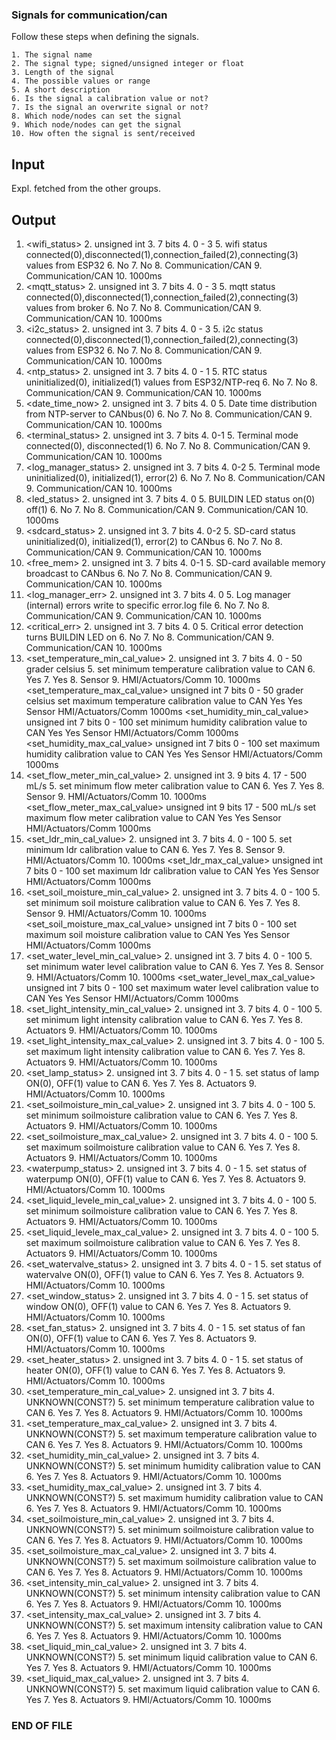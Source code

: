 ### Signals for communication/can

Follow these steps when defining the signals.

    1. The signal name
    2. The signal type; signed/unsigned integer or float
    3. Length of the signal
    4. The possible values or range
    5. A short description
    6. Is the signal a calibration value or not?
    7. Is the signal an overwrite signal or not?
    8. Which node/nodes can set the signal
    9. Which node/nodes can get the signal
    10. How often the signal is sent/received

## Input
Expl. fetched from the other groups.

## Output
1.  <wifi_status>     2.  unsigned int    3.  7 bits    4.  0 - 3    5.  wifi status connected(0),disconnected(1),connection_failed(2),connecting(3) values from ESP32      6.  No     7.  No      8.  Communication/CAN         9.  Communication/CAN              10. 1000ms
1.  <mqtt_status>     2.  unsigned int    3.  7 bits    4.  0 - 3    5.  mqtt status connected(0),disconnected(1),connection_failed(2),connecting(3) values from broker      6.  No     7.  No      8.  Communication/CAN         9.  Communication/CAN              10. 1000ms
1.  <i2c_status>     2.  unsigned int    3.  7 bits    4.  0 - 3    5.  i2c status connected(0),disconnected(1),connection_failed(2),connecting(3) values from ESP32      6.  No     7.  No      8.  Communication/CAN         9.  Communication/CAN              10. 1000ms
1.  <ntp_status>     2.  unsigned int    3.  7 bits    4.  0 - 1    5.  RTC status uninitialized(0), initialized(1) values from ESP32/NTP-req      6.  No     7.  No      8.  Communication/CAN         9.  Communication/CAN              10. 1000ms
1.  <date_time_now>     2.  unsigned int    3.  7 bits    4.  0    5.  Date time distribution from NTP-server to CANbus(0)      6.  No     7.  No      8.  Communication/CAN         9.  Communication/CAN              10. 1000ms
1.  <terminal_status>     2.  unsigned int    3.  7 bits    4.  0-1    5.  Terminal mode connected(0), disconnected(1)      6.  No     7.  No      8.  Communication/CAN         9.  Communication/CAN              10. 1000ms
1.  <log_manager_status>     2.  unsigned int    3.  7 bits    4.  0-2    5.  Terminal mode uninitialized(0), initialized(1), error(2)      6.  No     7.  No      8.  Communication/CAN         9.  Communication/CAN              10. 1000ms
1.  <led_status>     2.  unsigned int    3.  7 bits    4.  0    5.  BUILDIN LED status on(0) off(1)       6.  No     7.  No      8.  Communication/CAN         9.  Communication/CAN              10. 1000ms
1.  <sdcard_status>     2.  unsigned int    3.  7 bits    4.  0-2    5.  SD-card status uninitialized(0), initialized(1), error(2) to CANbus      6.  No     7.  No      8.  Communication/CAN         9.  Communication/CAN              10. 1000ms
1.  <free_mem>     2.  unsigned int    3.  7 bits    4.  0-1    5.  SD-card available memory broadcast to CANbus      6.  No     7.  No      8.  Communication/CAN         9.  Communication/CAN              10. 1000ms
1.  <log_manager_err>     2.  unsigned int    3.  7 bits    4.  0    5.  Log manager (internal) errors write to specific error.log file      6.  No     7.  No      8.  Communication/CAN         9.  Communication/CAN              10. 1000ms
1.  <critical_err>     2.  unsigned int    3.  7 bits    4.  0    5.  Critical error detection turns BUILDIN LED on      6.  No     7.  No      8.  Communication/CAN         9.  Communication/CAN              10. 1000ms
1.  <set_temperature_min_cal_value>     2.  unsigned int    3.  7 bits  4.  0 - 50 grader celsius   5.  set minimum temperature calibration value to CAN      6.  Yes     7.  Yes      8.  Sensor         9.  HMI/Actuators/Comm              10. 1000ms
    <set_temperature_max_cal_value>         unsigned int        7 bits      0 - 50 grader celsius       set maximum temperature calibration value to CAN          Yes         Yes          Sensor             HMI/Actuators/Comm                  1000ms
    <set_humidity_min_cal_value>            unsigned int        7 bits      0 - 100                     set minimum humidity calibration value to CAN             Yes         Yes          Sensor             HMI/Actuators/Comm                  1000ms
    <set_humidity_max_cal_value>            unsigned int        7 bits      0 - 100                     set maximum humidity calibration value to CAN             Yes         Yes          Sensor             HMI/Actuators/Comm                  1000ms
1.  <set_flow_meter_min_cal_value>      2.  unsigned int    3.  9 bits  4.  17 - 500 mL/s           5.  set minimum flow meter calibration value to CAN       6.  Yes     7.  Yes      8.  Sensor         9.  HMI/Actuators/Comm              10. 1000ms
    <set_flow_meter_max_cal_value>          unsigned int        9 bits      17 - 500 mL/s               set maximum flow meter calibration value to CAN           Yes         Yes          Sensor             HMI/Actuators/Comm                  1000ms
1.  <set_ldr_min_cal_value>             2.  unsigned int    3.  7 bits  4.  0 - 100                 5.  set minimum ldr calibration value to CAN              6.  Yes     7.  Yes      8.  Sensor         9.  HMI/Actuators/Comm              10. 1000ms
    <set_ldr_max_cal_value>                 unsigned int        7 bits      0 - 100                     set maximum ldr calibration value to CAN                  Yes         Yes          Sensor             HMI/Actuators/Comm                  1000ms
1.  <set_soil_moisture_min_cal_value>   2.  unsigned int    3.  7 bits  4.  0 - 100                 5.  set minimum soil moisture calibration value to CAN    6.  Yes     7.  Yes      8.  Sensor         9.  HMI/Actuators/Comm              10. 1000ms
    <set_soil_moisture_max_cal_value>       unsigned int        7 bits      0 - 100                     set maximum soil moisture calibration value to CAN        Yes         Yes          Sensor             HMI/Actuators/Comm                  1000ms
1.  <set_water_level_min_cal_value>     2.  unsigned int    3.  7 bits  4.  0 - 100                 5.  set minimum water level calibration value to CAN      6.  Yes     7.  Yes      8.  Sensor         9.  HMI/Actuators/Comm              10. 1000ms
    <set_water_level_max_cal_value>         unsigned int        7 bits      0 - 100                     set maximum water level calibration value to CAN          Yes         Yes          Sensor             HMI/Actuators/Comm                  1000ms
1.  <set_light_intensity_min_cal_value>     2.  unsigned int    3.  7 bits  4.  0 - 100   5.  set minimum light intensity calibration value to CAN      6.  Yes     7.  Yes      8.  Actuators         9.  HMI/Actuators/Comm              10. 1000ms
1.  <set_light_intensity_max_cal_value>     2.  unsigned int    3.  7 bits  4.  0 - 100   5.  set maximum light intensity calibration value to CAN      6.  Yes     7.  Yes      8.  Actuators         9.  HMI/Actuators/Comm              10. 1000ms
1.  <set_lamp_status>     2.  unsigned int    3.  7 bits  4.  0 - 1   5.  set status of lamp ON(0), OFF(1) value to CAN      6.  Yes     7.  Yes      8.  Actuators         9.  HMI/Actuators/Comm              10. 1000ms
1.  <set_soilmoisture_min_cal_value>     2.  unsigned int    3.  7 bits  4.  0 - 100   5.  set minimum soilmoisture calibration value to CAN      6.  Yes     7.  Yes      8.  Actuators         9.  HMI/Actuators/Comm              10. 1000ms
1.  <set_soilmoisture_max_cal_value>     2.  unsigned int    3.  7 bits  4.  0 - 100   5.  set maximum soilmoisture calibration value to CAN      6.  Yes     7.  Yes      8.  Actuators         9.  HMI/Actuators/Comm              10. 1000ms
1.  <waterpump_status>     2.  unsigned int    3.  7 bits  4.  0 - 1   5.  set status of waterpump ON(0), OFF(1) value to CAN      6.  Yes     7.  Yes      8.  Actuators         9.  HMI/Actuators/Comm              10. 1000ms
1.  <set_liquid_levele_min_cal_value>     2.  unsigned int    3.  7 bits  4.  0 - 100   5.  set minimum soilmoisture calibration value to CAN      6.  Yes     7.  Yes      8.  Actuators         9.  HMI/Actuators/Comm              10. 1000ms
1.  <set_liquid_levele_max_cal_value>     2.  unsigned int    3.  7 bits  4.  0 - 100   5.  set maximum soilmoisture calibration value to CAN      6.  Yes     7.  Yes      8.  Actuators         9.  HMI/Actuators/Comm              10. 1000ms
1.  <set_watervalve_status>     2.  unsigned int    3.  7 bits  4.  0 - 1   5.  set status of watervalve ON(0), OFF(1) value to CAN      6.  Yes     7.  Yes      8.  Actuators         9.  HMI/Actuators/Comm              10. 1000ms
1.  <set_window_status>     2.  unsigned int    3.  7 bits  4.  0 - 1   5.  set status of window ON(0), OFF(1) value to CAN      6.  Yes     7.  Yes      8.  Actuators         9.  HMI/Actuators/Comm              10. 1000ms
1.  <set_fan_status>     2.  unsigned int    3.  7 bits  4.  0 - 1   5.  set status of fan ON(0), OFF(1) value to CAN      6.  Yes     7.  Yes      8.  Actuators         9.  HMI/Actuators/Comm              10. 1000ms
1.  <set_heater_status>     2.  unsigned int    3.  7 bits  4.  0 - 1   5.  set status of heater ON(0), OFF(1) value to CAN      6.  Yes     7.  Yes      8.  Actuators         9.  HMI/Actuators/Comm              10. 1000ms
1.  <set_temperature_min_cal_value>     2.  unsigned int    3.  7 bits  4.  UNKNOWN(CONST?)   5.  set minimum temperature calibration value to CAN      6.  Yes     7.  Yes      8.  Actuators         9.  HMI/Actuators/Comm              10. 1000ms
1.  <set_temperature_max_cal_value>     2.  unsigned int    3.  7 bits  4.  UNKNOWN(CONST?)   5.  set maximum temperature calibration value to CAN      6.  Yes     7.  Yes      8.  Actuators         9.  HMI/Actuators/Comm              10. 1000ms
1.  <set_humidity_min_cal_value>     2.  unsigned int    3.  7 bits  4.  UNKNOWN(CONST?)   5.  set minimum humidity calibration value to CAN      6.  Yes     7.  Yes      8.  Actuators         9.  HMI/Actuators/Comm              10. 1000ms
1.  <set_humidity_max_cal_value>     2.  unsigned int    3.  7 bits  4.  UNKNOWN(CONST?)   5.  set maximum humidity calibration value to CAN      6.  Yes     7.  Yes      8.  Actuators         9.  HMI/Actuators/Comm              10. 1000ms
1.  <set_soilmoisture_min_cal_value>     2.  unsigned int    3.  7 bits  4.  UNKNOWN(CONST?)   5.  set minimum soilmoisture calibration value to CAN      6.  Yes     7.  Yes      8.  Actuators         9.  HMI/Actuators/Comm              10. 1000ms
1.  <set_soilmoisture_max_cal_value>     2.  unsigned int    3.  7 bits  4.  UNKNOWN(CONST?)   5.  set maximum soilmoisture calibration value to CAN      6.  Yes     7.  Yes      8.  Actuators         9.  HMI/Actuators/Comm              10. 1000ms
1.  <set_intensity_min_cal_value>     2.  unsigned int    3.  7 bits  4.  UNKNOWN(CONST?)   5.  set minimum intensity calibration value to CAN      6.  Yes     7.  Yes      8.  Actuators         9.  HMI/Actuators/Comm              10. 1000ms
1.  <set_intensity_max_cal_value>     2.  unsigned int    3.  7 bits  4.  UNKNOWN(CONST?)   5.  set maximum intensity calibration value to CAN      6.  Yes     7.  Yes      8.  Actuators         9.  HMI/Actuators/Comm              10. 1000ms
1.  <set_liquid_min_cal_value>     2.  unsigned int    3.  7 bits  4.  UNKNOWN(CONST?)   5.  set minimum liquid calibration value to CAN      6.  Yes     7.  Yes      8.  Actuators         9.  HMI/Actuators/Comm              10. 1000ms
1.  <set_liquid_max_cal_value>     2.  unsigned int    3.  7 bits  4.  UNKNOWN(CONST?)   5.  set maximum liquid calibration value to CAN      6.  Yes     7.  Yes      8.  Actuators         9.  HMI/Actuators/Comm              10. 1000ms

### END OF FILE
